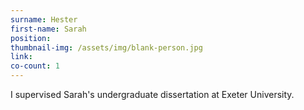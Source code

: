 ```yaml
---
surname: Hester
first-name: Sarah
position: 
thumbnail-img: /assets/img/blank-person.jpg
link: 
co-count: 1
---
```


I supervised Sarah's undergraduate dissertation at Exeter University.





